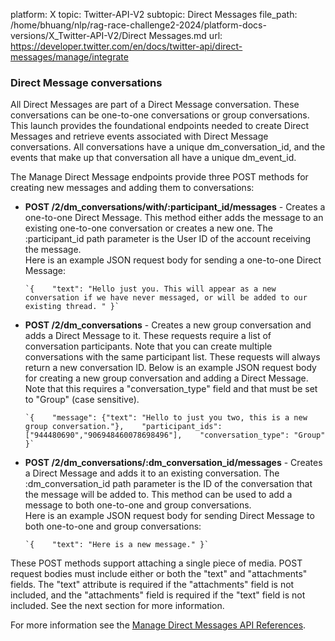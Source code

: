 platform: X
topic: Twitter-API-V2
subtopic: Direct Messages
file_path: /home/bhuang/nlp/rag-race-challenge2-2024/platform-docs-versions/X_Twitter-API-V2/Direct Messages.md
url: https://developer.twitter.com/en/docs/twitter-api/direct-messages/manage/integrate


### Direct Message conversations

All Direct Messages are part of a Direct Message conversation. These conversations can be one-to-one conversations or group conversations. This launch provides the foundational endpoints needed to create Direct Messages and retrieve events associated with Direct Message conversations. All conversations have a unique dm\_conversation\_id, and the events that make up that conversation all have a unique dm\_event\_id.  

The Manage Direct Message endpoints provide three POST methods for creating new messages and adding them to conversations:

* **POST /2/dm\_conversations/with/:participant\_id/messages** - Creates a one-to-one Direct Message. This method either adds the message to an existing one-to-one conversation or creates a new one. The :participant\_id path parameter is the User ID of the account receiving the message.   
    Here is an example JSON request body for sending a one-to-one Direct Message:
    

      `{    "text": "Hello just you. This will appear as a new conversation if we have never messaged, or will be added to our existing thread. " }`
    

* **POST /2/dm\_conversations** - Creates a new group conversation and adds a Direct Message to it. These requests require a list of conversation participants. Note that you can create multiple conversations with the same participant list. These requests will always return a new conversation ID. Below is an example JSON request body for creating a new group conversation and adding a Direct Message. Note that this requires a "conversation\_type" field and that must be set to "Group" (case sensitive).

      `{    "message": {"text": "Hello to just you two, this is a new group conversation."},    "participant_ids": ["944480690","906948460078698496"],    "conversation_type": "Group"        }`
    

* **POST /2/dm\_conversations/:dm\_conversation\_id/messages** \- Creates a Direct Message and adds it to an existing conversation. The :dm\_conversation\_id path parameter is the ID of the conversation that the message will be added to. This method can be used to add a message to both one-to-one and group conversations.  
    Here is an example JSON request body for sending Direct Message to both one-to-one and group conversations:
    

      `{    "text": "Here is a new message." }`
    

These POST methods support attaching a single piece of media. POST request bodies must include either or both the "text" and "attachments" fields. The "text" attribute is required if the "attachments" field is not included, and the "attachments" field is required if the "text" field is not included. See the next section for more information.

For more information see the [Manage Direct Messages API References](https://developer.twitter.com/en/docs/twitter-api/direct-messages/manage/api-reference).